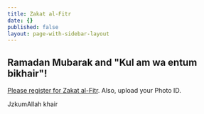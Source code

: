 ```yaml
---
title: Zakat al-Fitr
date: {}
published: false
layout: page-with-sidebar-layout
---
```

## Ramadan Mubarak and "Kul am wa entum bikhair"!

[Please register for Zakat al-Fitr](https://docs.google.com/forms/d/e/1FAIpQLScGrEEq-QMkuPGnA5iifF5T_x-YZM9ovkIUa8M_hua9_vg0eg/viewform?usp=sf_link). Also, upload your Photo ID.

JzkumAllah khair
